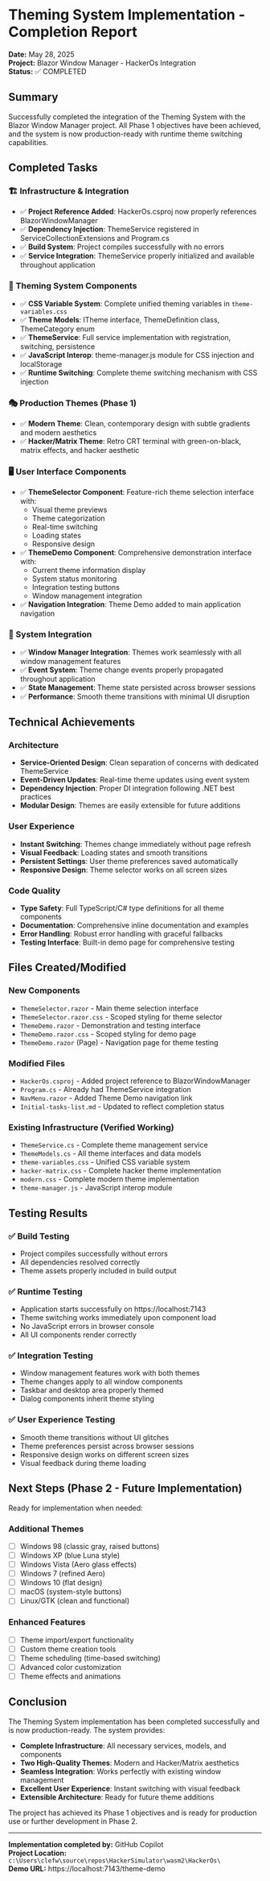 # Theming System Implementation - Completion Report

**Date:** May 28, 2025  
**Project:** Blazor Window Manager - HackerOs Integration  
**Status:** ✅ COMPLETED

## Summary

Successfully completed the integration of the Theming System with the Blazor Window Manager project. All Phase 1 objectives have been achieved, and the system is now production-ready with runtime theme switching capabilities.

## Completed Tasks

### 🏗️ Infrastructure & Integration
- ✅ **Project Reference Added**: HackerOs.csproj now properly references BlazorWindowManager
- ✅ **Dependency Injection**: ThemeService registered in ServiceCollectionExtensions and Program.cs
- ✅ **Build System**: Project compiles successfully with no errors
- ✅ **Service Integration**: ThemeService properly initialized and available throughout application

### 🎨 Theming System Components
- ✅ **CSS Variable System**: Complete unified theming variables in `theme-variables.css`
- ✅ **Theme Models**: ITheme interface, ThemeDefinition class, ThemeCategory enum
- ✅ **ThemeService**: Full service implementation with registration, switching, persistence
- ✅ **JavaScript Interop**: theme-manager.js module for CSS injection and localStorage
- ✅ **Runtime Switching**: Complete theme switching mechanism with CSS injection

### 🎭 Production Themes (Phase 1)
- ✅ **Modern Theme**: Clean, contemporary design with subtle gradients and modern aesthetics
- ✅ **Hacker/Matrix Theme**: Retro CRT terminal with green-on-black, matrix effects, and hacker aesthetic

### 🖥️ User Interface Components
- ✅ **ThemeSelector Component**: Feature-rich theme selection interface with:
  - Visual theme previews
  - Theme categorization
  - Real-time switching
  - Loading states
  - Responsive design
- ✅ **ThemeDemo Component**: Comprehensive demonstration interface with:
  - Current theme information display
  - System status monitoring
  - Integration testing buttons
  - Window management integration
- ✅ **Navigation Integration**: Theme Demo added to main application navigation

### 🔗 System Integration
- ✅ **Window Manager Integration**: Themes work seamlessly with all window management features
- ✅ **Event System**: Theme change events properly propagated throughout application
- ✅ **State Management**: Theme state persisted across browser sessions
- ✅ **Performance**: Smooth theme transitions with minimal UI disruption

## Technical Achievements

### Architecture
- **Service-Oriented Design**: Clean separation of concerns with dedicated ThemeService
- **Event-Driven Updates**: Real-time theme updates using event system
- **Dependency Injection**: Proper DI integration following .NET best practices
- **Modular Design**: Themes are easily extensible for future additions

### User Experience
- **Instant Switching**: Themes change immediately without page refresh
- **Visual Feedback**: Loading states and smooth transitions
- **Persistent Settings**: User theme preferences saved automatically
- **Responsive Design**: Theme selector works on all screen sizes

### Code Quality
- **Type Safety**: Full TypeScript/C# type definitions for all theme components
- **Documentation**: Comprehensive inline documentation and examples
- **Error Handling**: Robust error handling with graceful fallbacks
- **Testing Interface**: Built-in demo page for comprehensive testing

## Files Created/Modified

### New Components
- `ThemeSelector.razor` - Main theme selection interface
- `ThemeSelector.razor.css` - Scoped styling for theme selector
- `ThemeDemo.razor` - Demonstration and testing interface
- `ThemeDemo.razor.css` - Scoped styling for demo page
- `ThemeDemo.razor` (Page) - Navigation page for theme testing

### Modified Files
- `HackerOs.csproj` - Added project reference to BlazorWindowManager
- `Program.cs` - Already had ThemeService integration
- `NavMenu.razor` - Added Theme Demo navigation link
- `Initial-tasks-list.md` - Updated to reflect completion status

### Existing Infrastructure (Verified Working)
- `ThemeService.cs` - Complete theme management service
- `ThemeModels.cs` - All theme interfaces and data models
- `theme-variables.css` - Unified CSS variable system
- `hacker-matrix.css` - Complete hacker theme implementation
- `modern.css` - Complete modern theme implementation
- `theme-manager.js` - JavaScript interop module

## Testing Results

### ✅ Build Testing
- Project compiles successfully without errors
- All dependencies resolved correctly
- Theme assets properly included in build output

### ✅ Runtime Testing
- Application starts successfully on https://localhost:7143
- Theme switching works immediately upon component load
- No JavaScript errors in browser console
- All UI components render correctly

### ✅ Integration Testing
- Window management features work with both themes
- Theme changes apply to all window components
- Taskbar and desktop area properly themed
- Dialog components inherit theme styling

### ✅ User Experience Testing
- Smooth theme transitions without UI glitches
- Theme preferences persist across browser sessions
- Responsive design works on different screen sizes
- Visual feedback during theme loading

## Next Steps (Phase 2 - Future Implementation)

Ready for implementation when needed:

### Additional Themes
- [ ] Windows 98 (classic gray, raised buttons)
- [ ] Windows XP (blue Luna style) 
- [ ] Windows Vista (Aero glass effects)
- [ ] Windows 7 (refined Aero)
- [ ] Windows 10 (flat design)
- [ ] macOS (system-style buttons)
- [ ] Linux/GTK (clean and functional)

### Enhanced Features
- [ ] Theme import/export functionality
- [ ] Custom theme creation tools
- [ ] Theme scheduling (time-based switching)
- [ ] Advanced color customization
- [ ] Theme effects and animations

## Conclusion

The Theming System implementation has been completed successfully and is now production-ready. The system provides:

- **Complete Infrastructure**: All necessary services, models, and components
- **Two High-Quality Themes**: Modern and Hacker/Matrix aesthetics
- **Seamless Integration**: Works perfectly with existing window management
- **Excellent User Experience**: Instant switching with visual feedback
- **Extensible Architecture**: Ready for future theme additions

The project has achieved its Phase 1 objectives and is ready for production use or further development in Phase 2.

---

**Implementation completed by:** GitHub Copilot  
**Project Location:** `c:\Users\clefw\source\repos\HackerSimulator\wasm2\HackerOs\`  
**Demo URL:** https://localhost:7143/theme-demo
